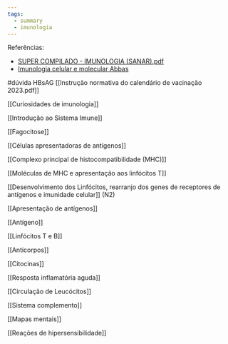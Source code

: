 ```yaml
---
tags:
  - summary
  - imunologia
---
```

Referências:
* [SUPER COMPILADO - IMUNOLOGIA (SANAR).pdf](https://1drv.ms/b/s!AtT1UeiE5rswhMwWxYAj-IJXHkAeow?e=r2IT6Z)
* [Imunologia celular e molecular Abbas](https://1drv.ms/b/s!AtT1UeiE5rswhM4e50sz8geYVkSuTA?e=7iK5oj)

#dúvida 
HBsAG [[Instrução normativa do calendário de vacinação 2023.pdf]]

[[Curiosidades de imunologia]]

[[Introdução ao Sistema Imune]]

[[Fagocitose]]

[[Células apresentadoras de antígenos]]

[[Complexo principal de histocompatibilidade (MHC)]]

[[Moléculas de MHC e apresentação aos linfócitos T]]

[[Desenvolvimento dos Linfócitos, rearranjo dos genes de receptores de antígenos e imunidade celular]] (N2)

[[Apresentação de antígenos]]
 
[[Antígeno]]

[[Linfócitos T e B]]

[[Anticorpos]]

[[Citocinas]]

[[Resposta inflamatória aguda]]

[[Circulação de Leucócitos]]

[[Sistema complemento]]

[[Mapas mentais]]

[[Reações de hipersensibilidade]]

